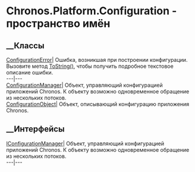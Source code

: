 # Chronos.Platform.Configuration - пространство имён
## __Классы
[ConfigurationError](T_Chronos_Platform_Configuration_ConfigurationError.htm)|
Ошибка, возникшая при построении конфигурации. Вызовите метод
[ToString()](M_Chronos_Platform_Configuration_ConfigurationError_ToString.htm),
чтобы получить подробное текстовое описание ошибки.  
---|---  
[ConfigurationManager](T_Chronos_Platform_Configuration_ConfigurationManager.htm)|
Объект, управляющий конфигурацией приложений Chronos. К объекту возможно
одновременное обращение из нескольких потоков.  
[ConfigurationObject](T_Chronos_Platform_Configuration_ConfigurationObject.htm)|
Объект, описывающий конфигурацию приложения Chronos.  
## __Интерфейсы
[IConfigurationManager](T_Chronos_Platform_Configuration_IConfigurationManager.htm)|
Объект, управляющий конфигурацией приложений Chronos. К объекту возможно
одновременное обращение из нескольких потоков.  
---|---
